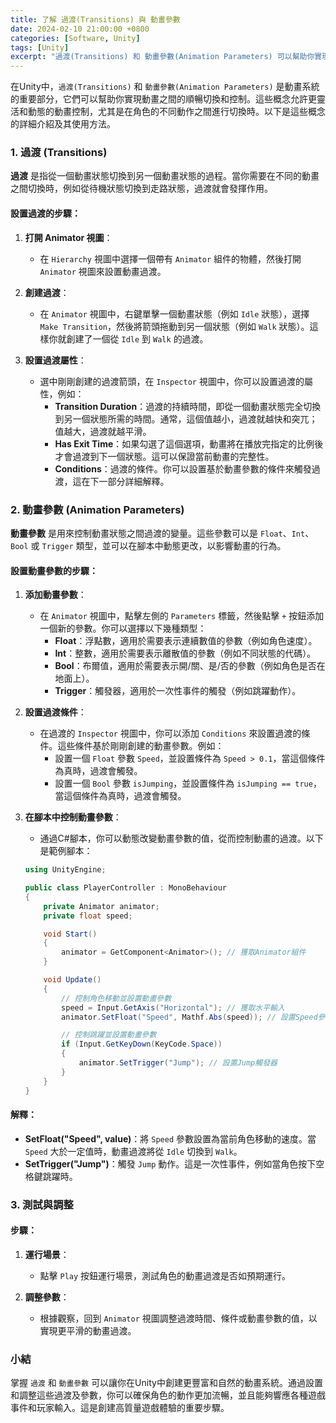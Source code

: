 ```yaml
---
title: 了解 過渡(Transitions) 與 動畫參數
date: 2024-02-10 21:00:00 +0800
categories: [Software, Unity]
tags: [Unity] 
excerpt: "過渡(Transitions) 和 動畫參數(Animation Parameters) 可以幫助你實現動畫之間的順暢切換和控制"
---
```


在Unity中，`過渡(Transitions)` 和 `動畫參數(Animation Parameters)` 是動畫系統的重要部分，它們可以幫助你實現動畫之間的順暢切換和控制。這些概念允許更靈活和動態的動畫控制，尤其是在角色的不同動作之間進行切換時。以下是這些概念的詳細介紹及其使用方法。

### **1. 過渡 (Transitions)**

**過渡** 是指從一個動畫狀態切換到另一個動畫狀態的過程。當你需要在不同的動畫之間切換時，例如從待機狀態切換到走路狀態，過渡就會發揮作用。

#### **設置過渡的步驟**：

1. **打開 Animator 視圖**：
   - 在 `Hierarchy` 視圖中選擇一個帶有 `Animator` 組件的物體，然後打開 `Animator` 視圖來設置動畫過渡。

2. **創建過渡**：
   - 在 `Animator` 視圖中，右鍵單擊一個動畫狀態（例如 `Idle` 狀態），選擇 `Make Transition`，然後將箭頭拖動到另一個狀態（例如 `Walk` 狀態）。這樣你就創建了一個從 `Idle` 到 `Walk` 的過渡。

3. **設置過渡屬性**：
   - 選中剛剛創建的過渡箭頭，在 `Inspector` 視圖中，你可以設置過渡的屬性，例如：
     - **Transition Duration**：過渡的持續時間，即從一個動畫狀態完全切換到另一個狀態所需的時間。通常，這個值越小，過渡就越快和突兀；值越大，過渡就越平滑。
     - **Has Exit Time**：如果勾選了這個選項，動畫將在播放完指定的比例後才會過渡到下一個狀態。這可以保證當前動畫的完整性。
     - **Conditions**：過渡的條件。你可以設置基於動畫參數的條件來觸發過渡，這在下一部分詳細解釋。

### **2. 動畫參數 (Animation Parameters)**

**動畫參數** 是用來控制動畫狀態之間過渡的變量。這些參數可以是 `Float`、`Int`、`Bool` 或 `Trigger` 類型，並可以在腳本中動態更改，以影響動畫的行為。

#### **設置動畫參數的步驟**：

1. **添加動畫參數**：
   - 在 `Animator` 視圖中，點擊左側的 `Parameters` 標籤，然後點擊 `+` 按鈕添加一個新的參數。你可以選擇以下幾種類型：
     - **Float**：浮點數，適用於需要表示連續數值的參數（例如角色速度）。
     - **Int**：整數，適用於需要表示離散值的參數（例如不同狀態的代碼）。
     - **Bool**：布爾值，適用於需要表示開/關、是/否的參數（例如角色是否在地面上）。
     - **Trigger**：觸發器，適用於一次性事件的觸發（例如跳躍動作）。

2. **設置過渡條件**：
   - 在過渡的 `Inspector` 視圖中，你可以添加 `Conditions` 來設置過渡的條件。這些條件基於剛剛創建的動畫參數。例如：
     - 設置一個 `Float` 參數 `Speed`，並設置條件為 `Speed > 0.1`，當這個條件為真時，過渡會觸發。
     - 設置一個 `Bool` 參數 `isJumping`，並設置條件為 `isJumping == true`，當這個條件為真時，過渡會觸發。

3. **在腳本中控制動畫參數**：
   - 通過C#腳本，你可以動態改變動畫參數的值，從而控制動畫的過渡。以下是範例腳本：

   ```csharp
   using UnityEngine;

   public class PlayerController : MonoBehaviour
   {
       private Animator animator;
       private float speed;

       void Start()
       {
           animator = GetComponent<Animator>(); // 獲取Animator組件
       }

       void Update()
       {
           // 控制角色移動並設置動畫參數
           speed = Input.GetAxis("Horizontal"); // 獲取水平輸入
           animator.SetFloat("Speed", Mathf.Abs(speed)); // 設置Speed參數

           // 控制跳躍並設置動畫參數
           if (Input.GetKeyDown(KeyCode.Space))
           {
               animator.SetTrigger("Jump"); // 設置Jump觸發器
           }
       }
   }
   ```

#### **解釋**：
- **SetFloat("Speed", value)**：將 `Speed` 參數設置為當前角色移動的速度。當 `Speed` 大於一定值時，動畫過渡將從 `Idle` 切換到 `Walk`。
- **SetTrigger("Jump")**：觸發 `Jump` 動作。這是一次性事件，例如當角色按下空格鍵跳躍時。

### **3. 測試與調整**

#### **步驟**：
1. **運行場景**：
   - 點擊 `Play` 按鈕運行場景，測試角色的動畫過渡是否如預期運行。

2. **調整參數**：
   - 根據觀察，回到 `Animator` 視圖調整過渡時間、條件或動畫參數的值，以實現更平滑的動畫過渡。

### **小結**

掌握 `過渡` 和 `動畫參數` 可以讓你在Unity中創建更豐富和自然的動畫系統。通過設置和調整這些過渡及參數，你可以確保角色的動作更加流暢，並且能夠響應各種遊戲事件和玩家輸入。這是創建高質量遊戲體驗的重要步驟。
